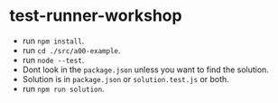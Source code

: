 # test-runner-workshop

- run `npm install`.
- run `cd ./src/a00-example`.
- run `node --test`.
- Dont look in the `package.json` unless you want to find the solution.
- Solution is in `package.json` or `solution.test.js` or both.
- run `npm run solution`.
